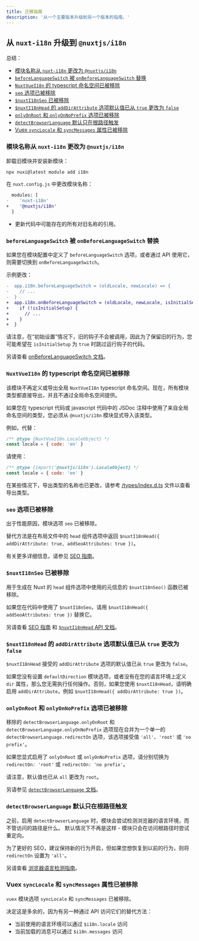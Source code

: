 ```yaml
---
title: 迁移指南
description: '从一个主要版本升级到另一个版本的指南。'
---
```


## 从 `nuxt-i18n` 升级到 `@nuxtjs/i18n`

总结：

- [模块名称从 `nuxt-i18n` 更改为 `@nuxtjs/i18n`]()
- [`beforeLanguageSwitch` 被 `onBeforeLanguageSwitch` 替换](#beforelanguageswitch-replaced-by-onbeforelanguageswitch)
- [`NuxtVueI18n` 的 typescript 命名空间已被移除](#nuxtvuei18n-typescript-namespace-has-been-removed)
- [`seo` 选项已被移除](#seo-option-has-been-removed)
- [`$nuxtI18nSeo` 已被移除](#nuxti18nseo-has-been-removed)
- [`$nuxtI18nHead` 的 `addDirAttribute` 选项默认值已从 `true` 更改为 `false`](#nuxti18nheads-adddirattribute-option-default-value-has-been-changed-from-true-to-false)
- [`onlyOnRoot` 和 `onlyOnNoPrefix` 选项已被移除](#onlyonroot-and-onlyonnoprefix-options-has-been-removed)
- [`detectBrowserLanguage` 默认只在根路径触发](#detectbrowserlanguage-changed-to-only-trigger-from-the-root-path-by-default)
- [Vuex `syncLocale` 和 `syncMessages` 属性已被移除](#vuex-synclocale-and-syncmessages-properties-has-been-removed)

### 模块名称从 `nuxt-i18n` 更改为 `@nuxtjs/i18n`

卸载旧模块并安装新模块：
```bash
npx nuxi@latest module add i18n
```

在 `nuxt.config.js` 中更改模块名称：

```diff
  modules: [
-    'nuxt-i18n'
+    '@nuxtjs/i18n'
  ]
```

- 更新代码中可能存在的所有对旧名称的引用。

### `beforeLanguageSwitch` 被 `onBeforeLanguageSwitch` 替换

如果您在模块配置中定义了 `beforeLanguageSwitch` 选项，或者通过 API 使用它，则需要切换到 `onBeforeLanguageSwitch`。

示例更改：

```diff
-  app.i18n.beforeLanguageSwitch = (oldLocale, newLocale) => {
-    // ...
-  }
+  app.i18n.onBeforeLanguageSwitch = (oldLocale, newLocale, isInitialSetup, context) => {
+    if (!isInitialSetup) {
+      // ...
+    }
+  }
```

请注意，在“初始设置”情况下，旧的钩子不会被调用，因此为了保留旧的行为，您可能希望在 `isInitialSetup` 为 `true` 时跳过运行钩子的代码。

另请查看 [onBeforeLanguageSwitch 文档](./callbacks#onbeforelanguageswitch)。

### `NuxtVueI18n` 的 typescript 命名空间已被移除

该模块不再定义或导出全局 `NuxtVueI18n` typescript 命名空间。现在，所有模块类型都直接导出，并且不通过全局命名空间提供。

如果您在 typescript 代码或 javascript 代码中的 JSDoc 注释中使用了来自全局命名空间的类型，您必须从 `@nuxtjs/i18n` 模块显式导入该类型。

例如，代替：

```js
/** @type {NuxtVueI18n.LocaleObject} */
const locale = { code: 'en' }
```

请使用：

```js
/** @type {import('@nuxtjs/i18n').LocaleObject} */
const locale = { code: 'en' }
```

在某些情况下，导出类型的名称也已更改，请参考 [/types/index.d.ts](https://github.com/nuxt-community/i18n-module/blob/master/types/index.d.ts) 文件以查看导出类型。

### `seo` 选项已被移除

出于性能原因，模块选项 `seo` 已被移除。

替代方法是在布局文件中的 `head` 组件选项中返回 `$nuxtI18nHead({ addDirAttribute: true, addSeoAttributes: true })`。

有关更多详细信息，请参见 [SEO 指南](./seo)。

### `$nuxtI18nSeo` 已被移除

用于生成在 Nuxt 的 `head` 组件选项中使用的元信息的 `$nuxtI18nSeo()` 函数已被移除。

如果您在代码中使用了 `$nuxtI18nSeo`，请用 `$nuxtI18nHead({ addSeoAttributes: true })` 替换它。

另请查看 [SEO 指南](./seo) 和 [`$nuxtI18nHead` API 文档](./api#nuxti18nhead)。

### `$nuxtI18nHead` 的 `addDirAttribute` 选项默认值已从 `true` 更改为 `false`

`$nuxtI18nHead` 接受的 `addDirAttribute` 选项的默认值已从 `true` 更改为 `false`。

如果您没有设置 `defaultDirection` 模块选项，或者没有在您的语言环境上定义 `dir` 属性，那么您无需执行任何操作。否则，如果您使用 `$nuxtI18nHead`，请明确启用 `addDirAttribute`，例如 `$nuxtI18nHead({ addDirAttribute: true })`。

### `onlyOnRoot` 和 `onlyOnNoPrefix` 选项已被移除

移除的 `detectBrowserLanguage.onlyOnRoot` 和 `detectBrowserLanguage.onlyOnNoPrefix` 选项现在合并为一个单一的 `detectBrowserLanguage.redirectOn` 选项，该选项接受值 `'all'`、`'root'` 或 `'no prefix'`。

如果您显式启用了 `onlyOnRoot` 或 `onlyOnNoPrefix` 选项，请分别切换为 `redirectOn: 'root'` 或 `redirectOn: 'no prefix'`。

请注意，默认值也已从 `all` 更改为 `root`。

另请参见 [`detectBrowserLanguage` 文档](./options-reference#detectbrowserlanguage)。

### `detectBrowserLanguage` 默认只在根路径触发

之前，启用 `detectBrowserLanguage` 时，模块会尝试检测浏览器的语言环境，而不管访问的路径是什么。 默认情况下不再是这样 - 模块只会在访问根路径时尝试重定向。

为了更好的 SEO，建议保持新的行为开启，但如果您想恢复到以前的行为，则将 `redirectOn` 设置为 `'all'`。

另请查看 [浏览器语言检测指南](./browser-language-detection)。

### Vuex `syncLocale` 和 `syncMessages` 属性已被移除

`vuex` 模块选项 `syncLocale` 和 `syncMessages` 已被移除。

决定这是多余的，因为有另一种通过 API 访问它们的替代方法：

- 当前使用的语言环境可以通过 `$i18n.locale` 访问
- 当前加载的消息可以通过 `$i18n.messages` 访问